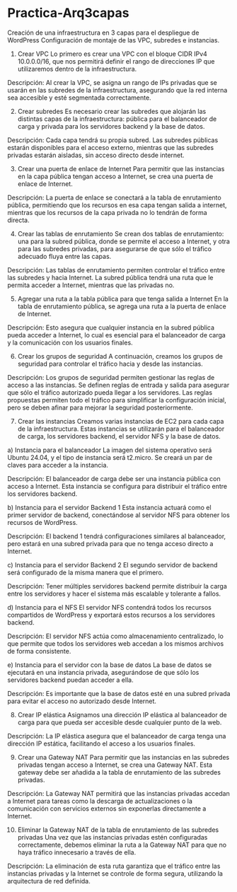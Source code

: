 # Practica-Arq3capas
Creación de una infraestructura en 3 capas para el despliegue de WordPress
Configuración de montaje de las VPC, subredes e instancias.
1. Crear VPC
Lo primero es crear una VPC con el bloque CIDR IPv4 10.0.0.0/16, que nos permitirá definir el rango de direcciones IP que utilizaremos dentro de la infraestructura.

Descripción: Al crear la VPC, se asigna un rango de IPs privadas que se usarán en las subredes de la infraestructura, asegurando que la red interna sea accesible y esté segmentada correctamente.

2. Crear subredes
Es necesario crear las subredes que alojarán las distintas capas de la infraestructura: pública para el balanceador de carga y privada para los servidores backend y la base de datos.

Descripción: Cada capa tendrá su propia subred. Las subredes públicas estarán disponibles para el acceso externo, mientras que las subredes privadas estarán aisladas, sin acceso directo desde internet.

3. Crear una puerta de enlace de Internet
Para permitir que las instancias en la capa pública tengan acceso a Internet, se crea una puerta de enlace de Internet.

Descripción: La puerta de enlace se conectará a la tabla de enrutamiento pública, permitiendo que los recursos en esa capa tengan salida a internet, mientras que los recursos de la capa privada no lo tendrán de forma directa.

4. Crear las tablas de enrutamiento
Se crean dos tablas de enrutamiento: una para la subred pública, donde se permite el acceso a Internet, y otra para las subredes privadas, para asegurarse de que sólo el tráfico adecuado fluya entre las capas.

Descripción: Las tablas de enrutamiento permiten controlar el tráfico entre las subredes y hacia Internet. La subred pública tendrá una ruta que le permita acceder a Internet, mientras que las privadas no.

5. Agregar una ruta a la tabla pública para que tenga salida a Internet
En la tabla de enrutamiento pública, se agrega una ruta a la puerta de enlace de Internet.

Descripción: Esto asegura que cualquier instancia en la subred pública pueda acceder a Internet, lo cual es esencial para el balanceador de carga y la comunicación con los usuarios finales.

6. Crear los grupos de seguridad
A continuación, creamos los grupos de seguridad para controlar el tráfico hacia y desde las instancias.

Descripción: Los grupos de seguridad permiten gestionar las reglas de acceso a las instancias. Se definen reglas de entrada y salida para asegurar que sólo el tráfico autorizado pueda llegar a los servidores. Las reglas propuestas permiten todo el tráfico para simplificar la configuración inicial, pero se deben afinar para mejorar la seguridad posteriormente.

7. Crear las instancias
Creamos varias instancias de EC2 para cada capa de la infraestructura. Estas instancias se utilizarán para el balanceador de carga, los servidores backend, el servidor NFS y la base de datos.

a) Instancia para el balanceador
La imagen del sistema operativo será Ubuntu 24.04, y el tipo de instancia será t2.micro. Se creará un par de claves para acceder a la instancia.

Descripción: El balanceador de carga debe ser una instancia pública con acceso a Internet. Esta instancia se configura para distribuir el tráfico entre los servidores backend.

b) Instancia para el servidor Backend 1
Esta instancia actuará como el primer servidor de backend, conectándose al servidor NFS para obtener los recursos de WordPress.

Descripción: El backend 1 tendrá configuraciones similares al balanceador, pero estará en una subred privada para que no tenga acceso directo a Internet.

c) Instancia para el servidor Backend 2
El segundo servidor de backend será configurado de la misma manera que el primero.

Descripción: Tener múltiples servidores backend permite distribuir la carga entre los servidores y hacer el sistema más escalable y tolerante a fallos.

d) Instancia para el NFS
El servidor NFS contendrá todos los recursos compartidos de WordPress y exportará estos recursos a los servidores backend.

Descripción: El servidor NFS actúa como almacenamiento centralizado, lo que permite que todos los servidores web accedan a los mismos archivos de forma consistente.

e) Instancia para el servidor con la base de datos
La base de datos se ejecutará en una instancia privada, asegurándose de que sólo los servidores backend puedan acceder a ella.

Descripción: Es importante que la base de datos esté en una subred privada para evitar el acceso no autorizado desde Internet.

8. Crear IP elástica
Asignamos una dirección IP elástica al balanceador de carga para que pueda ser accesible desde cualquier punto de la web.

Descripción: La IP elástica asegura que el balanceador de carga tenga una dirección IP estática, facilitando el acceso a los usuarios finales.

9. Crear una Gateway NAT
Para permitir que las instancias en las subredes privadas tengan acceso a Internet, se crea una Gateway NAT. Esta gateway debe ser añadida a la tabla de enrutamiento de las subredes privadas.

Descripción: La Gateway NAT permitirá que las instancias privadas accedan a Internet para tareas como la descarga de actualizaciones o la comunicación con servicios externos sin exponerlas directamente a Internet.

10. Eliminar la Gateway NAT de la tabla de enrutamiento de las subredes privadas
Una vez que las instancias privadas estén configuradas correctamente, debemos eliminar la ruta a la Gateway NAT para que no haya tráfico innecesario a través de ella.

Descripción: La eliminación de esta ruta garantiza que el tráfico entre las instancias privadas y la Internet se controle de forma segura, utilizando la arquitectura de red definida.
